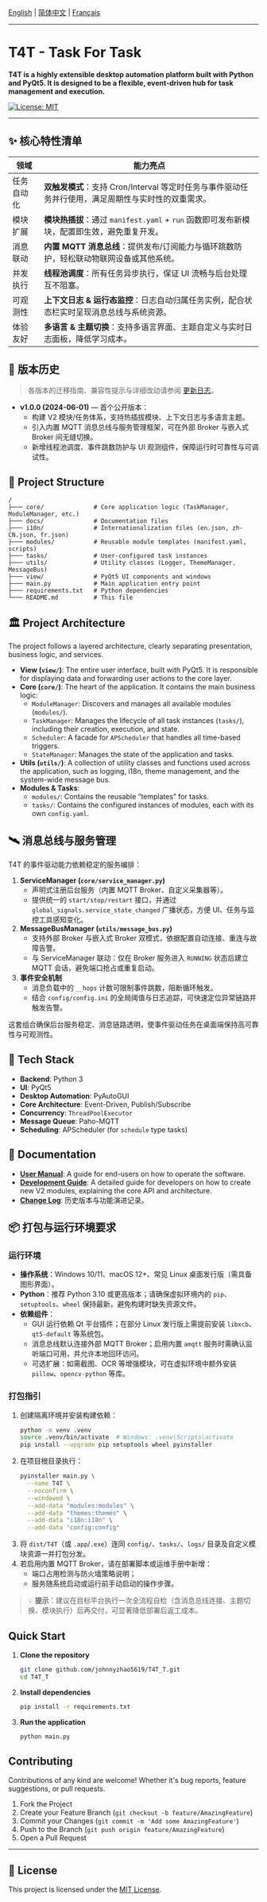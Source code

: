 [English](./README.md) | [简体中文](./README.zh-CN.md) | [Français](./README.fr.md)

---

# T4T - Task For Task

**T4T is a highly extensible desktop automation platform built with Python and PyQt5. It is designed to be a flexible, event-driven hub for task management and execution.**

[![License: MIT](https://img.shields.io/badge/License-MIT-yellow.svg)](https://opensource.org/licenses/MIT)

---

## ✨ 核心特性清单

| 领域 | 能力亮点 |
| --- | --- |
| 任务自动化 | **双触发模式**：支持 Cron/Interval 等定时任务与事件驱动任务并行使用，满足周期性与实时性的双重需求。 |
| 模块扩展 | **模块热插拔**：通过 `manifest.yaml` + `run` 函数即可发布新模块，配置即生效，避免重复开发。 |
| 消息联动 | **内置 MQTT 消息总线**：提供发布/订阅能力与循环跳数防护，轻松联动物联网设备或其他系统。 |
| 并发执行 | **线程池调度**：所有任务异步执行，保证 UI 流畅与后台处理互不阻塞。 |
| 可观测性 | **上下文日志 & 运行态监控**：日志自动归属任务实例，配合状态栏实时呈现消息总线与系统资源。 |
| 体验友好 | **多语言 & 主题切换**：支持多语言界面、主题自定义与实时日志面板，降低学习成本。 |

## 🧭 版本历史

> 各版本的迁移指南、兼容性提示与详细改动请参阅 [更新日志](./docs/CHANGELOG.md)。

* **v1.0.0 (2024-06-01)** — 首个公开版本：
  * 构建 V2 模块/任务体系，支持热插拔模块、上下文日志与多语言主题。
  * 引入内置 MQTT 消息总线与服务管理框架，可在外部 Broker 与嵌入式 Broker 间无缝切换。
  * 新增线程池调度、事件跳数防护与 UI 观测组件，保障运行时可靠性与可调试性。

## 📂 Project Structure
```
/
├─── core/              # Core application logic (TaskManager, ModuleManager, etc.)
├─── docs/              # Documentation files
├─── i18n/              # Internationalization files (en.json, zh-CN.json, fr.json)
├─── modules/           # Reusable module templates (manifest.yaml, scripts)
├─── tasks/             # User-configured task instances
├─── utils/             # Utility classes (Logger, ThemeManager, MessageBus)
├─── view/              # PyQt5 UI components and windows
├─── main.py            # Main application entry point
├─── requirements.txt   # Python dependencies
└─── README.md          # This file
```

## 🏛️ Project Architecture

The project follows a layered architecture, clearly separating presentation, business logic, and services.

*   **View (`view/`)**: The entire user interface, built with PyQt5. It is responsible for displaying data and forwarding user actions to the core layer.
*   **Core (`core/`)**: The heart of the application. It contains the main business logic:
    *   `ModuleManager`: Discovers and manages all available modules (`modules/`).
    *   `TaskManager`: Manages the lifecycle of all task instances (`tasks/`), including their creation, execution, and state.
    *   `Scheduler`: A facade for `APScheduler` that handles all time-based triggers.
    *   `StateManager`: Manages the state of the application and tasks.
*   **Utils (`utils/`)**: A collection of utility classes and functions used across the application, such as logging, i18n, theme management, and the system-wide message bus.
*   **Modules & Tasks**:
    *   `modules/`: Contains the reusable “templates” for tasks.
    *   `tasks/`: Contains the configured instances of modules, each with its own `config.yaml`.

## 🛰️ 消息总线与服务管理

T4T 的事件驱动能力依赖稳定的服务编排：

1. **ServiceManager (`core/service_manager.py`)**
   * 声明式注册后台服务（内置 MQTT Broker、自定义采集器等）。
   * 提供统一的 `start/stop/restart` 接口，并通过 `global_signals.service_state_changed` 广播状态，方便 UI、任务与监控工具感知变化。
2. **MessageBusManager (`utils/message_bus.py`)**
   * 支持外部 Broker 与嵌入式 Broker 双模式，依据配置自动连接、重连与故障告警。
   * 与 ServiceManager 联动：仅在 Broker 服务进入 `RUNNING` 状态后建立 MQTT 会话，避免端口抢占或重复启动。
3. **事件安全机制**
   * 消息负载中的 `__hops` 计数可限制事件跳数，阻断循环触发。
   * 结合 `config/config.ini` 的全局阈值与日志追踪，可快速定位异常链路并触发告警。

这套组合确保后台服务稳定、消息链路透明，使事件驱动任务在桌面端保持高可靠性与可观测性。

## 🚀 Tech Stack

*   **Backend**: Python 3
*   **UI**: PyQt5
*   **Desktop Automation**: PyAutoGUI
*   **Core Architecture**: Event-Driven, Publish/Subscribe
*   **Concurrency**: `ThreadPoolExecutor`
*   **Message Queue**: Paho-MQTT
*   **Scheduling**: APScheduler (for `schedule` type tasks)

## 📖 Documentation

*   **[User Manual](./docs/user_manual.md)**: A guide for end-users on how to operate the software.
*   **[Development Guide](./docs/development_guide.md)**: A detailed guide for developers on how to create new V2 modules, explaining the core API and architecture.
*   **[Change Log](./docs/CHANGELOG.md)**: 历史版本与功能演进记录。

## 📦 打包与运行环境要求

### 运行环境

* **操作系统**：Windows 10/11、macOS 12+、常见 Linux 桌面发行版（需具备图形界面）。
* **Python**：推荐 Python 3.10 或更高版本；请确保虚拟环境内的 `pip`、`setuptools`、`wheel` 保持最新，避免构建时缺失资源文件。
* **依赖组件**：
  * GUI 运行依赖 Qt 平台插件；在部分 Linux 发行版上需提前安装 `libxcb`、`qt5-default` 等系统包。
  * 消息总线默认连接外部 MQTT Broker；启用内置 `amqtt` 服务时需确认监听端口可用，并允许本地回环访问。
  * 可选扩展：如需截图、OCR 等增强模块，可在虚拟环境中额外安装 `pillow`、`opencv-python` 等库。

### 打包指引

1. 创建隔离环境并安装构建依赖：
   ```bash
   python -m venv .venv
   source .venv/bin/activate  # Windows: .venv\Scripts\activate
   pip install --upgrade pip setuptools wheel pyinstaller
   ```
2. 在项目根目录执行：
   ```bash
   pyinstaller main.py \
     --name T4T \
     --noconfirm \
     --windowed \
     --add-data "modules:modules" \
     --add-data "themes:themes" \
     --add-data "i18n:i18n" \
     --add-data "config:config"
   ```
3. 将 `dist/T4T`（或 `.app`/`.exe`）连同 `config/`、`tasks/`、`logs/` 目录及自定义模块资源一并打包分发。
4. 若启用内置 MQTT Broker，请在部署脚本或运维手册中新增：
   * 端口占用检测与防火墙策略说明；
   * 服务随系统启动或运行前手动启动的操作步骤。

> 💡 **提示**：建议在目标平台执行一次全流程自检（含消息总线连接、主题切换、模块执行）后再交付，可显著降低部署后返工成本。

## Quick Start

1.  **Clone the repository**
    ```bash
    git clone github.com/johnnyzhao5619/T4T_T.git
    cd T4T_T
    ```

2.  **Install dependencies**
    ```bash
    pip install -r requirements.txt
    ```

3.  **Run the application**
    ```bash
    python main.py
    ```

## Contributing

Contributions of any kind are welcome! Whether it's bug reports, feature suggestions, or pull requests.

1.  Fork the Project
2.  Create your Feature Branch (`git checkout -b feature/AmazingFeature`)
3.  Commit your Changes (`git commit -m 'Add some AmazingFeature'`)
4.  Push to the Branch (`git push origin feature/AmazingFeature`)
5.  Open a Pull Request

---

## 📄 License

This project is licensed under the [MIT License](LICENSE).
